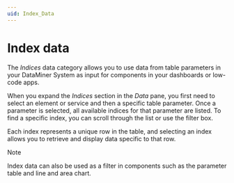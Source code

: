 ```yaml
---
uid: Index_Data
---
```


# Index data

The *Indices* data category allows you to use data from table parameters in your DataMiner System as input for components in your dashboards or low-code apps.

When you expand the *Indices* section in the *Data* pane, you first need to select an element or service and then a specific table parameter. Once a parameter is selected, all available indices for that parameter are listed. To find a specific index, you can scroll through the list or use the filter box.

Each index represents a unique row in the table, and selecting an index allows you to retrieve and display data specific to that row.

> [!NOTE]
> Index data can also be used as a filter in components such as the parameter table and line and area chart.
